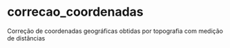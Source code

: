 # correcao_coordenadas
Correção de coordenadas geográficas obtidas por topografia com medição de distâncias
